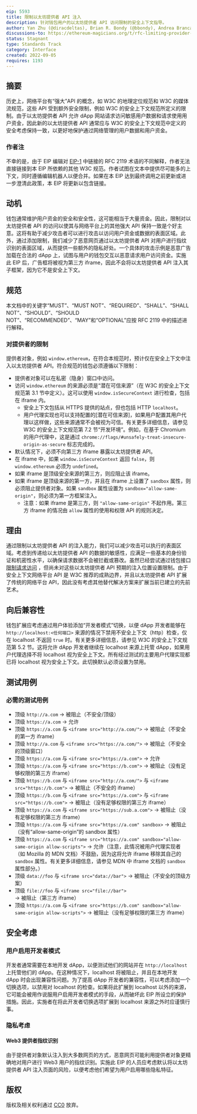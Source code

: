 ```yaml
---
eip: 5593
title: 限制以太坊提供者 API 注入
description: 针对钱包用户的以太坊提供者 API 访问限制的安全上下文指导。
author: Yan Zhu (@diracdeltas), Brian R. Bondy (@bbondy), Andrea Brancaleoni (@thypon), Kyle Den Hartog (@kdenhartog)
discussions-to: https://ethereum-magicians.org/t/rfc-limiting-provider-object-injection-to-secure-contexts/10670
status: Stagnant
type: Standards Track
category: Interface
created: 2022-09-05
requires: 1193
---
```


## 摘要

历史上，网络平台有“强大”API 的概念，如 W3C 的地理定位规范和 W3C 的媒体流规范，这些 API 受到额外安全限制，例如 W3C 的安全上下文规范所定义的限制。由于以太坊提供者 API 允许 dApp 网站请求访问敏感用户数据和请求使用用户资金，因此新的以太坊提供者 API 通常应与 W3C 的安全上下文规范中定义的安全考虑保持一致，以更好地保护通过网络管理的用户数据和用户资金。

### 作者注

不幸的是，由于 EIP 编辑对 [EIP-1](./eip-1.md) 中链接的 RFC 2119 术语的不同解释，作者无法直接链接到本 EIP 所依赖的其他 W3C 规范。作者试图在文本中提供尽可能多的上下文，同时遵循编辑机器人以便合并。如果在本 EIP 达到最终调用之前更新或进一步澄清此政策，本 EIP 将更新以包含链接。

## 动机

钱包通常维护用户资金的安全和安全性，这可能相当于大量资金。因此，限制对以太坊提供者 API 的访问以使其与网络平台上的其他强大 API 保持一致是个好主意。这将有助于减少攻击者可以进行攻击以访问用户资金或数据的表面区域。此外，通过添加限制，我们减少了恶意网页通过以太坊提供者 API 对用户进行指纹识别的表面区域，从而提供一些额外的隐私好处。一个具体的攻击示例是恶意广告加载在合法的 dApp 上，试图与用户的钱包交互以恶意请求用户访问资金。实施此 EIP 后，广告框将被视为第三方 iframe，因此不会将以太坊提供者 API 注入其子框架，因为它不是安全上下文。

## 规范

本文档中的关键字“MUST”、“MUST NOT”、“REQUIRED”、“SHALL”、“SHALL NOT”、“SHOULD”、“SHOULD NOT”、“RECOMMENDED”、“MAY”和“OPTIONAL”应按 RFC 2119 中的描述进行解释。

### 对提供者的限制

提供者对象，例如 `window.ethereum`，在符合本规范时，预计仅在安全上下文中注入以太坊提供者 API。符合规范的钱包必须遵循以下限制：

- 提供者对象可以在私密（隐身）窗口中访问。
- 访问 `window.ethereum` 的来源必须是“潜在可信来源”（在 W3C 的安全上下文规范第 3.1 节中定义）。这可以使用 `window.isSecureContext` 进行检查，包括在 iframe 内。
    - 安全上下文包括从 HTTPS 提供的站点，但也包括 HTTP `localhost`。
    - 用户代理实现也可以支持配置的[潜在可信来源]，如果用户配置其用户代理以这样做，这些来源通常不会被视为可信。有关更多详细信息，请参见 W3C 的安全上下文规范第 7.2 节“开发环境”。例如，在基于 Chromium 的用户代理中，这是通过 `chrome://flags/#unsafely-treat-insecure-origin-as-secure` 标志完成的。
- 默认情况下，必须不向第三方 iframe 暴露以太坊提供者 API。
- 在 iframe 中，如果 `window.isSecureContext` 返回 `false`，则 `window.ethereum` 必须为 `undefined`。
- 如果 iframe 是顶级安全来源的第三方，则应阻止该 iframe。
- 如果 iframe 是顶级来源的第一方，并且在 iframe 上设置了 `sandbox` 属性，则必须阻止提供者对象。如果 `sandbox` 属性设置为 `sandbox="allow-same-origin"`，则必须为第一方框架注入。
    - 注意：如果 iframe 是第三方，则 `"allow-same-origin"` 不起作用。第三方 iframe 的情况由 `allow` 属性的使用和权限 API 的规则决定。

## 理由

通过限制以太坊提供者 API 的注入能力，我们可以减少攻击可以执行的表面区域。考虑到传递给以太坊提供者 API 的数据的敏感性，应满足一些基本的身份验证和机密性水平，以确保请求数据不会被拦截或篡改。虽然已经尝试通过钱包接口[限制请求访问](./eip-2255.md) ，但尚未对这些以太坊提供者 API 预期的注入位置设置限制。由于安全上下文网络平台 API 是 W3C 推荐的成熟边界，并且以太坊提供者 API 扩展了传统的网络平台 API，因此没有考虑其他替代解决方案来扩展当前已建立的先前艺术。

## 向后兼容性

钱包扩展应考虑通过用户体验添加“开发者模式”切换，以便 dApp 开发者能够在 `http://localhost:<任何端口>` 来源的情况下禁用不安全上下文（http）检查，仅在 localhost 不返回 `true` 时。有关更多详细信息，请参见 W3C 的安全上下文规范第 5.2 节。这将允许 dApp 开发者继续在 localhost 来源上托管 dApp，如果用户代理选择不将 localhost 视为安全上下文。所有经过测试的主要用户代理实现都已将 localhost 视为安全上下文。此切换默认必须设置为禁用。

## 测试用例

### 必需的测试用例

- 顶级 `http://a.com` -> 被阻止（不安全/顶级）
- 顶级 `https://a.com` -> 允许
- 顶级 `https://a.com` 与 `<iframe src="http://a.com/">` -> 被阻止（不安全的第一方 iframe）
- 顶级 `http://a.com` 与 `<iframe src="https://a.com/">` -> 被阻止（不安全的顶级窗口）
- 顶级 `https://a.com` 与 `<iframe src="https://a.com">` -> 允许
- 顶级 `https://a.com` 与 `<iframe src="https://b.com">` -> 被阻止（没有足够权限的第三方 iframe）
- 顶级 `https://b.com` 与 `<iframe src="http://a.com/">` 与 `<iframe src="https://b.com">` -> 被阻止（不安全的 iframe）
- 顶级 `https://b.com` 与 `<iframe src="https://a.com">` 与 `<iframe src="https://b.com">` -> 被阻止（没有足够权限的第三方 iframe）
- 顶级 `https://a.com` 与 `<iframe src="https://sub.a.com">` -> 被阻止（没有足够权限的第三方 iframe）
- 顶级 `https://a.com` 与 `<iframe src="https://a.com" sandbox>` -> 被阻止（没有“allow-same-origin”的 sandbox 属性）
- 顶级 `https://a.com` 与 `<iframe src="https://a.com" sandbox="allow-same-origin allow-scripts">` -> 允许（注意，此情况被用户代理实现者（如 Mozilla 的 MDN 文档）不鼓励，因为这将允许 iframe 移除其自己的 `sandbox` 属性。有关更多详细信息，请参见 MDN 中 iframe 文档的 `sandbox` 属性部分。）
- 顶级 `data://foo` 与 `<iframe src="data://bar">` -> 被阻止（不安全的顶级方案）
- 顶级 `file://foo` 与 `<iframe src="file://bar">` -> 被阻止（第三方 iframe）
- 顶级 `https://a.com` 与 `<iframe src="https://b.com" sandbox="allow-same-origin allow-scripts">` -> 被阻止（没有足够权限的第三方 iframe）
## 安全考虑

### 用户启用开发者模式

开发者通常需要在本地开发 dApp，以便测试他们的网站并在 `http://localhost` 上托管他们的 dApp。在这种情况下，localhost 将被阻止，并且在本地开发 dApp 时会出现兼容性问题。为了提高 dApp 开发者的兼容性，可以考虑添加一个切换选项，以禁用对 localhost 的检查。如果将此扩展到 localhost 以外的来源，它可能会被用作说服用户启用开发者模式的手段，从而破坏此 EIP 所设立的保护措施。因此，实施者在将此开发者切换选项扩展到 localhost 来源之外时应谨慎行事。

### 隐私考虑

#### Web3 提供者指纹识别

由于提供者对象默认注入到大多数网页的方式，恶意网页可能利用提供者对象更精确地对用户进行 Web3 用户的指纹识别。实施此 EIP 的人员应考虑默认将以太坊提供者 API 注入页面的风险，以便考虑他们希望为用户启用哪些隐私特征。

## 版权

版权及相关权利通过 [CC0](../LICENSE.md) 放弃。